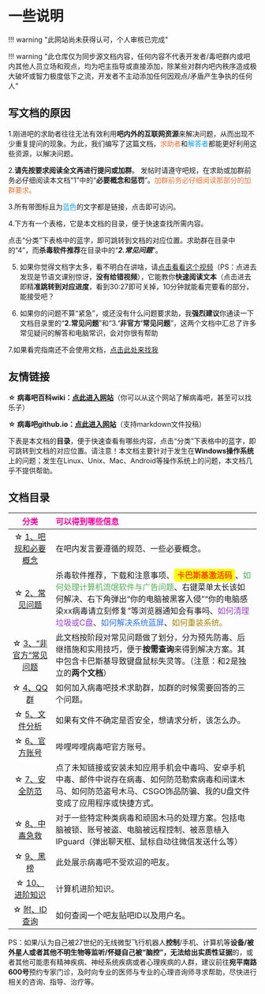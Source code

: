 # 一些说明

!!! warning "此网站尚未获得认可，个人审核已完成"

!!! warning "此仓库仅为同步源文档内容，任何内容不代表开发者/毒吧群内或吧内其他人员立场和观点，均为吧主指导或直接添加，除某些对群内吧内秩序造成极大破坏或智力极度低下之流，开发者不主动添加任何因观点/矛盾产生争执的任何人"

## 写文档的原因
1.刚进吧的求助者往往无法有效利用**吧内外的互联网资源**来解决问题，从而出现不少重复提问的现象。为此，我们编写了这篇文档，<span style="color: #E97132;">求助者</span>和<span style="color: #00A3F5;">解答者</span>都能更好利用这些资源，以解决问题。

2.**请先按要求阅读全文再进行提问或加群**。 发帖时请遵守吧规，在求助或加群前务必仔细阅读本文档“1”中的“**必要概念和惩罚**”。<span style="color: #E97132;">加群前务必仔细阅读那部分的加群要求。</span>

3.所有带图标且为<span style="color: #00A3F5;">蓝色</span>的文字都是链接，点击即可访问。

4.下方有一个表格，它是本文档的目录，便于快速查找所需内容。

点击“分类”下表格中的蓝字，即可跳转到文档的对应位置。求助群在目录中的“4”，而**杀毒软件推荐**在目录中的“***2.常见问题***”。

5.	如果你觉得文档字太多，看不明白在讲啥，请[点击看看这个视频](https://www.bilibili.com/video/BV1cP411J7cV?t=1315.2)（PS：点进去发现是节语文课别惊讶，**没有给错视频**），它能教你**快速阅读文本**（点击进去即精**准跳转到对应进度**，看到30:27即可关掉，10分钟就能看完要看的部分，能接受吧？

6.	如果你的问题不算“紧急”，或还没有什么问题要求助，我**强烈建议**你通读一下文档目录里的“**2.常见问题**”和“3.**‘非官方’常见问题**”，这两个文档中汇总了许多常见疑问的解答和电脑常识，会对你很有帮助

7.如果看完指南还不会使用文档，[点击此处来找我](http://985.so/ki94m) 


## **友情链接**

**☆ 病毒吧百科wiki：[点此进入网站](https://bdb.sbcnm.top/)**（你可以从这个网站了解病毒吧，甚至可以找乐子）

**☆ 病毒吧github.io：[点此进入网站](https://virus-bar-group.github.io/)**（支持markdown文件投稿）

下表是本文档的**目录**，便于快速查看有哪些内容，点击“分类”下表格中的蓝字，即可跳转到文档的对应位置。请注意！本文档主要针对于发生在**Windows操作系统**上的问题；发生在Linux、Unix、Mac、Android等操作系统上的问题，本文档几乎不提供帮助。

## 文档目录

| <span style="color: #FF009D;">分类</span>| <span style="color: #FF009D;">可以得到哪些信息</span>|
| :-: | :- |
| ☆ [1、吧规和必要概念](/1.病毒吧吧规和一些必要的概念) | 在吧内发言要遵循的规范、一些必要概念。 |
| ☆ [2、常见问题](/2.常见问题汇总解答（含杀毒软件推荐）/#_2) | 杀毒软件推荐，下载和注意事项、<span style="color: #FF4500; font-weight: bold; background-color: #FFFF00; padding: 3px 6px; border-radius: 5px;">卡巴斯基激活码</span>、<span style="color: #4CAF50;">如何处理计算机流氓软件与广告问题</span>、右键菜单太长该如何解决、右下角弹出“你的电脑被黑客入侵”“你的电脑感染xx病毒请立刻修复”等浏览器通知会有事吗、<span style="color: #9A38D7;">如何清理垃圾或C盘</span>、<span style="color: #2972F4;">如何解决系统蓝屏</span>、<span style=" color: #A38200;">如何重装系统。 |
| ☆ [3、“非官方”常见问题](/2.常见问题汇总解答（含杀毒软件推荐）/#_3) | 此文档按阶段对常见问题做了划分，分为预先防毒、后继措施和实用技巧，便于**按需查询**来得到解决方案。其中包含卡巴斯基导致键盘鼠标失灵等。（注意：和2是独立的**两个文档**） |
| ☆ [4、QQ群](/3.QQ群) | 如何加入病毒吧技术求助群，加群的时候需要回答的三个问题。 |
| ☆ [5、文件分析](/4.文件分析) | 如果有文件不确定是否安全，想请求分析，该怎么办。 |
| ☆ [6、官方账号](/5.官方账号) | 哔哩哔哩病毒吧官方账号。 |
| ☆ [7、安全防范](/6.安全防范) | 点了未知链接或安装未知应用手机会中毒吗、安卓手机中毒、邮件中说存在病毒、如何防范勒索病毒和间谍木马、如何防范盗号木马、CSGO饰品防骗、我的U盘文件变成了应用程序或快捷方式。 |
| ☆ [8、中毒急救](/7.中毒急救) | 对于一些特定种类病毒和顽固木马的处理方案。包括电脑被锁、账号被盗、电脑被远程控制、被恶意植入IPguard（弹出聊天框、鼠标自动往微信发送什么等） |
| ☆ [9、黑榜](/8.黑榜) | 此处展示病毒吧不受欢迎的吧友。 |
| ☆ [10、进阶知识](/9.进阶知识) | 计算机进阶知识。 |
| ☆ [附、ID查询](/8.黑榜/#id) | 如何查阅一个吧友贴吧ID以及用户名。 |

PS：如果/认为自己被27世纪的无线微型飞行机器人**控制**/手机、计算机等**设备/**被外星人或者其他不明生物等**监听/**怀疑自己被“脑控”，无法给出**实质性证据**的，或者其他可能患有精神疾病、神经系统疾病或者心理疾病的人群，建议前往**宛平南路600号**预约专家门诊，及时向专业的医师与专业的心理咨询师寻求帮助，尽快进行相关的咨询、指导、治疗等。
